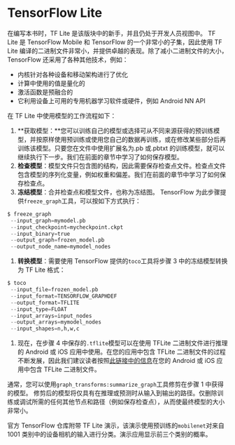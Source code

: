 # TensorFlow Lite

在编写本书时，TF Lite 是该版块中的新手，并且仍处于开发人员视图中。 TF Lite 是 TensorFlow Mobile 和 TensorFlow 的一个非常小的子集，因此使用 TF Lite 编译的二进制文件非常小，并提供卓越的表现。除了减小二进制文件的大小，TensorFlow 还采用了各种其他技术，例如：

*   内核针对各种设备和移动架构进行了优化
*   计算中使用的值是量化的
*   激活函数是预融合的
*   它利用设备上可用的专用机器学习软件或硬件，例如 Android NN API

在 TF Lite 中使用模型的工作流程如下：

1.  **获取模型：**您可以训练自己的模型或选择可从不同来源获得的预训练模型，并按原样使用预训练或使用您自己的数据再训练，或在修改某些部分后再训练该模型。只要您在文件中使用扩展名为.pb 或.pbtxt 的训练模型，就可以继续执行下一步。我们在前面的章节中学习了如何保存模型。
2.  **检查模型**：模型文件只包含图的结构，因此需要保存检查点文件。检查点文件包含模型的序列化变量，例如权重和偏差。我们在前面的章节中学习了如何保存检查点。
3.  **冻结模型**：合并检查点和模型文件，也称为冻结图。 TensorFlow 为此步骤提供`freeze_graph`工具，可以按如下方式执行：

```py
$ freeze_graph
 --input_graph=mymodel.pb
 --input_checkpoint=mycheckpoint.ckpt
 --input_binary=true
 --output_graph=frozen_model.pb
 --output_node_name=mymodel_nodes
```

1.  **转换模型**：需要使用 TensorFlow 提供的`toco`工具将步骤 3 中的冻结模型转换为 TF Lite 格式：

```py
$ toco 
 --input_file=frozen_model.pb
 --input_format=TENSORFLOW_GRAPHDEF
 --output_format=TFLITE
 --input_type=FLOAT
 --input_arrays=input_nodes
 --output_arrays=mymodel_nodes
 --input_shapes=n,h,w,c
```

1.  现在，在步骤 4 中保存的`.tflite`模型可以在使用 TFLite 二进制文件进行推理的 Android 或 iOS 应用中使用。在您的应用中包含 TFLite 二进制文件的过程不断发展，因此我们建议读者按照[此链接中的信息](https://github.com/tensorflow/tensorflow/tree/master/tensorflow/contrib/lite/g3doc)在您的 Android 或 iOS 应用中包含 TFLite 二进制文件。

通常，您可以使用`graph_transforms:summarize_graph`工具修剪在步骤 1 中获得的模型。 修剪后的模型将仅具有在推理或预测时从输入到输出的路径。仅删除训练或调试所需的任何其他节点和路径（例如保存检查点），从而使最终模型的大小非常小。

官方 TensorFlow 仓库附带 TF Lite 演示，该演示使用预训练的`mobilenet`对来自 1001 类别中的设备相机的输入进行分类。演示应用显示前三个类别的概率。